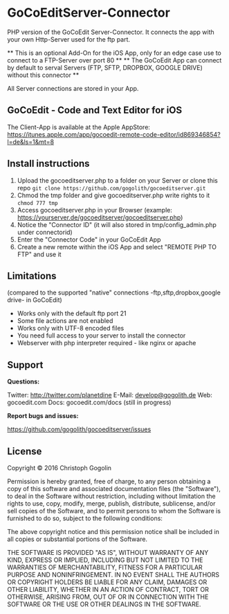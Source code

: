 GoCoEditServer-Connector
==============

PHP version of the GoCoEdit Server-Connector. 
It connects the app with your own Http-Server used 
for the ftp part. 

** This is an optional Add-On for the iOS App, only for an edge case use to connect to a FTP-Server over port 80 **
** The GoCoEdit App can connect by default to serval Servers (FTP, SFTP, DROPBOX, GOOGLE DRIVE) without this connector **

All Server connections are stored in your App.

GoCoEdit - Code and Text Editor for iOS
-------------

The Client-App is available at the Apple AppStore:
https://itunes.apple.com/app/gocoedit-remote-code-editor/id869346854?l=de&ls=1&mt=8


Install instructions 
-------------

1. Upload the gocoeditserver.php to a folder on your Server or clone this repo
`git clone https://github.com/gogolith/gocoeditserver.git`
2. Chmod the tmp folder and give gocoeditserver.php write rights to it
`chmod 777 tmp`
3. Access gocoeditserver.php in your Browser (example: https://yourserver.de/gocoeditserver/gocoeditserver.php)
4. Notice the "Connector ID" (it will also stored in tmp/config_admin.php under connectorid)
5. Enter the "Connector Code" in your GoCoEdit App
6. Create a new remote within the iOS App and select "REMOTE PHP TO FTP" and use it


Limitations 
-------------

(compared to the supported "native" connections -ftp,sftp,dropbox,google drive- in GoCoEdit)

- Works only with the default ftp port 21
- Some file actions are not enabled
- Works only with UTF-8 encoded files
- You need full access to your server to install the connector 
- Webserver with php interpreter required - like nginx or apache


Support
-------------

**Questions:**

Twitter: http://twitter.com/planetdine
E-Mail: develop@gogolith.de
Web: gocoedit.com
Docs: gocoedit.com/docs (still in progress)

**Report bugs and issues:**

https://github.com/gogolith/gocoeditserver/issues



License
-------------
Copyright © 2016 Christoph Gogolin

Permission is hereby granted, free of charge, to any person obtaining a copy of this software and associated documentation files (the "Software"), to deal in the Software without restriction, including without limitation the rights to use, copy, modify, merge, publish, distribute, sublicense, and/or sell copies of the Software, and to permit persons to whom the Software is furnished to do so, subject to the following conditions:

The above copyright notice and this permission notice shall be included in all copies or substantial portions of the Software.

THE SOFTWARE IS PROVIDED "AS IS", WITHOUT WARRANTY OF ANY KIND, EXPRESS OR IMPLIED, INCLUDING BUT NOT LIMITED TO THE WARRANTIES OF MERCHANTABILITY, FITNESS FOR A PARTICULAR PURPOSE AND NONINFRINGEMENT. IN NO EVENT SHALL THE AUTHORS OR COPYRIGHT HOLDERS BE LIABLE FOR ANY CLAIM, DAMAGES OR OTHER LIABILITY, WHETHER IN AN ACTION OF CONTRACT, TORT OR OTHERWISE, ARISING FROM, OUT OF OR IN CONNECTION WITH THE SOFTWARE OR THE USE OR OTHER DEALINGS IN THE SOFTWARE.
